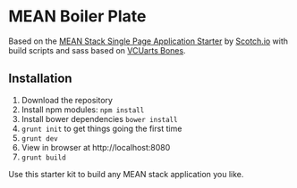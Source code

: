 # MEAN Boiler Plate

Based on the [MEAN Stack Single Page Application Starter](https://github.com/scotch-io/starter-node-angular) by [Scotch.io](https://scotch.io/) with build scripts and sass based on [VCUarts Bones](https://github.com/VCUarts/VCUarts-bones).

## Installation
1. Download the repository
1. Install npm modules: `npm install`
1. Install bower dependencies `bower install`
1. `grunt init` to get things going the first time
1. `grunt dev`
1. View in browser at http://localhost:8080
2. `grunt build`

Use this starter kit to build any MEAN stack application you like.

